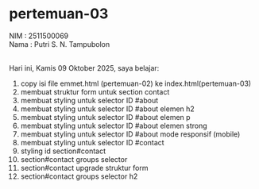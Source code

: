 # pertemuan-03

NIM : 2511500069<br>
Nama : Putri S. N. Tampubolon<br><br>

Hari ini, Kamis 09 Oktober 2025, saya belajar:
<ol>
  <li>copy isi file emmet.html (pertemuan-02) ke index.html(pertemuan-03)</li>
<li>membuat struktur form untuk section contact</li>
<li>membuat styling untuk selector ID #about</li>
<li>membuat styling untuk selector ID #about elemen h2</li>
<li>membuat styling untuk selector ID #about elemen p</li>
<li>membuat styling untuk selector ID #about elemen strong</li>
<li>membuat styling untuk selector ID #about mode responsif (mobile)</li>
<li>membuat styling untuk selector ID #contact</li>
<li>styling id section#contact</li>
<li>section#contact groups selector</li>
<li>section#contact upgrade struktur form</li>
<li>section#contact groups selector h2</li>
</ol>   